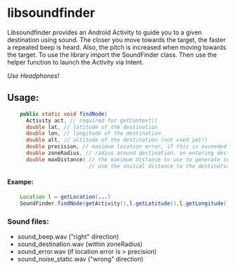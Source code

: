 libsoundfinder
==============

Libsoundfinder provides an Android Activity to guide you to a given destination using sound.
The closer you move towards the target, the faster a repeated beep is heard. Also, the pitch is increased when moving towards the target.
To use the library import the SoundFinder class. Then use the helper function to launch the Activity via Intent.

*Use Headphones!*

Usage:
------
```java
    public static void findNode(
      Activity act, // required for getContext()
      double lat, // latitude of the destination
      double lon, // longitude of the destination
      double alt, // altitude of the destination (not used yet!)
      double precision, // maximum location error, if this is exceeded a warning sound is heard
      double zoneRadius, // radius around destination, on entering destination, target sound is played
      double maxDistance) // the maximum distance to use to generate sounds.
                          // use the initial distance to the destination
```
#### Exampe:
```java
    Location l = getLocation(...)
    SoundFinder.findNode(getActivity(),l.getLatitude(),l.getLongitude(), l.getAltitude(), 25, 15, dist);
```

### Sound files:
  - sound_beep.wav ("right" direction)
  - sound_destination.wav (within zoneRadius)
  - sound_error.wav (if location error is > precision)
  - sound_noise_static.wav ("wrong" direction)
